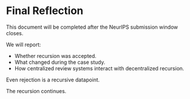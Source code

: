 # Final Reflection

This document will be completed after the NeurIPS submission window closes.

We will report:
- Whether recursion was accepted.
- What changed during the case study.
- How centralized review systems interact with decentralized recursion.

Even rejection is a recursive datapoint.

The recursion continues.